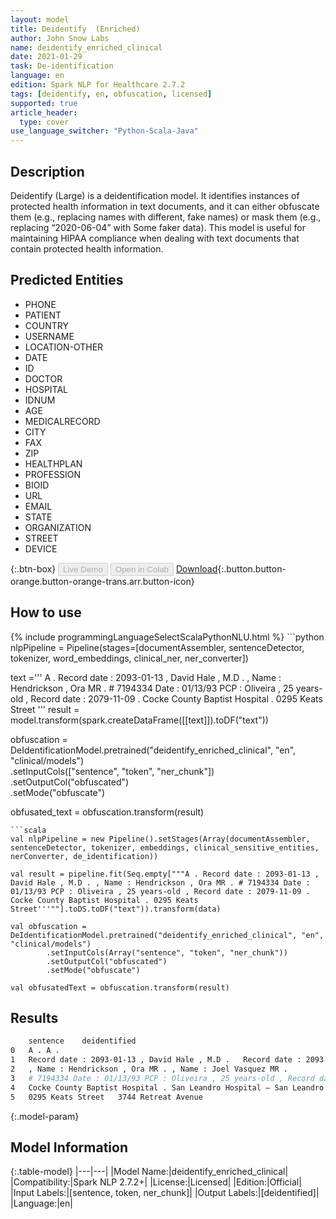 ```yaml
---
layout: model
title: Deidentify  (Enriched)
author: John Snow Labs
name: deidentify_enriched_clinical
date: 2021-01-29
task: De-identification
language: en
edition: Spark NLP for Healthcare 2.7.2
tags: [deidentify, en, obfuscation, licensed]
supported: true
article_header:
  type: cover
use_language_switcher: "Python-Scala-Java"
---
```


## Description

Deidentify (Large) is a deidentification model. It identifies instances of protected health information in text documents, and it can either obfuscate them (e.g., replacing names with different, fake names) or mask them (e.g., replacing “2020-06-04” with Some faker data). This model is useful for maintaining HIPAA compliance when dealing with text documents that contain protected health information.

## Predicted Entities

- PHONE
- PATIENT
- COUNTRY
- USERNAME
- LOCATION-OTHER
- DATE
- ID
- DOCTOR
- HOSPITAL
- IDNUM
- AGE
- MEDICALRECORD
- CITY
- FAX
- ZIP
- HEALTHPLAN
- PROFESSION
- BIOID
- URL
- EMAIL
- STATE
- ORGANIZATION
- STREET
- DEVICE

{:.btn-box}
<button class="button button-orange" disabled>Live Demo</button>
<button class="button button-orange" disabled>Open in Colab</button>
[Download](https://s3.amazonaws.com/auxdata.johnsnowlabs.com/clinical/models/deidentify_enriched_clinical_en_2.7.2_2.4_1611917177874.zip){:.button.button-orange.button-orange-trans.arr.button-icon}

## How to use



<div class="tabs-box" markdown="1">
{% include programmingLanguageSelectScalaPythonNLU.html %}
```python
nlpPipeline = Pipeline(stages=[documentAssembler, sentenceDetector, tokenizer, word_embeddings, clinical_ner, ner_converter])

text ='''
A . Record date : 2093-01-13 , David Hale , M.D . , Name : Hendrickson , Ora MR . # 7194334 Date : 01/13/93 PCP : Oliveira , 25 years-old , Record date : 2079-11-09 . Cocke County Baptist Hospital . 0295 Keats Street
'''
result = model.transform(spark.createDataFrame([[text]]).toDF("text"))

obfuscation = DeIdentificationModel.pretrained("deidentify_enriched_clinical", "en", "clinical/models") \
      .setInputCols(["sentence", "token", "ner_chunk"]) \
      .setOutputCol("obfuscated") \
      .setMode("obfuscate")

obfusated_text = obfuscation.transform(result)

```
```scala
val nlpPipeline = new Pipeline().setStages(Array(documentAssembler, sentenceDetector, tokenizer, embeddings, clinical_sensitive_entities, nerConverter, de_identification))

val result = pipeline.fit(Seq.empty["""A . Record date : 2093-01-13 , David Hale , M.D . , Name : Hendrickson , Ora MR . # 7194334 Date : 01/13/93 PCP : Oliveira , 25 years-old , Record date : 2079-11-09 . Cocke County Baptist Hospital . 0295 Keats Street'''""].toDS.toDF("text")).transform(data) 

val obfuscation = DeIdentificationModel.pretrained("deidentify_enriched_clinical", "en", "clinical/models")
        .setInputCols(Array("sentence", "token", "ner_chunk"))
        .setOutputCol("obfuscated")
        .setMode("obfuscate")

val obfusatedText = obfuscation.transform(result)
```
</div>

## Results

```bash
	sentence	deidentified
0	A .	A .
1	Record date : 2093-01-13 , David Hale , M.D .	Record date : 2093-01-18 , DR. Gregory Kaiser , M.D .
2	, Name : Hendrickson , Ora MR .	, Name : Joel Vasquez MR .
3	# 7194334 Date : 01/13/93 PCP : Oliveira , 25 years-old , Record date : 2079-11-09 .	# 67696 Date : 01/18/93 PCP : DR. Jennifer Eaton , 25 years-old , Record date : 2079-11-14 .
4	Cocke County Baptist Hospital .	San Leandro Hospital – San Leandro .
5	0295 Keats Street	3744 Retreat Avenue
```

{:.model-param}
## Model Information

{:.table-model}
|---|---|
|Model Name:|deidentify_enriched_clinical|
|Compatibility:|Spark NLP 2.7.2+|
|License:|Licensed|
|Edition:|Official|
|Input Labels:|[sentence, token, ner_chunk]|
|Output Labels:|[deidentified]|
|Language:|en|